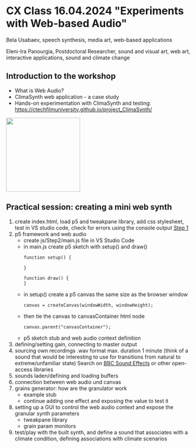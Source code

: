 # CX Class 16.04.2024 "Experiments with Web-based Audio"
Bela Usabaev, speech synthesis, media art, web-based applications

Eleni-Ira Panourgia, Postdoctoral Researcher, sound and visual art, web art, interactive applications, sound and climate change

## Introduction to the workshop
- What is Web Audio?
- ClimaSynth web application - a case study
- Hands-on experimentation with ClimaSynth and testing: https://ctechfilmuniversity.github.io/project_ClimaSynth/

<img src="https://github.com/xy-grainsynth/xy-prototype/assets/115570643/34b7190e-8a4f-4ede-9a6f-cfd78e3b5bac"  width="200" height="200">

## Practical session: creating a mini web synth
1. create index.html, load p5 and tweakpane library, add css stylesheet, test in VS studio code, check for errors using the console output [Step 1](https://github.com/xy-grainsynth/workshop/tree/3e2b8b6582ee4d3fdd18285555bde1f1e51077b2)
2. p5 framework and web audio
   - create js/Step2/main.js file in VS Studio Code
   - in main.js create p5 sketch with setup() and draw()
     ```
     function setup() {

     }

     function draw() {
     }
     ```
   - in setup() create a p5 canvas the same size as the browser window
     ```
     canvas = createCanvas(windowWidth, windowHeight);
     ```
   - then tie the canvas to canvasContainer html node
       ```
       canvas.parent("canvasContainer");
       ```
   - p5 sketch stub and web audio context definition
4. defining/setting gain, connecting to master output
5. sourcing own recordings .wav format max. duration 1 minute (think of a sound that would be interesting to use for transitions from natural to extreme/unfamiliar state) Search on [BBC Sound Effects](https://sound-effects.bbcrewind.co.uk/search?q=nature&resultSize=30) or other open-access libraries
6. sounds laden/defining and loading buffers
7. connection between web audio und canvas
8. grains generator: how are the granulator work
   - example stub
   - continue adding one effect and exposing the value to test it 
9. setting up a GUI to control the web audio context and expose the granular synth parameters
   - tweakpane library
   - grain param monitors
10. test/play with the built synth, and define a sound that associates with a climate condition, defining associations with climate scenarios
